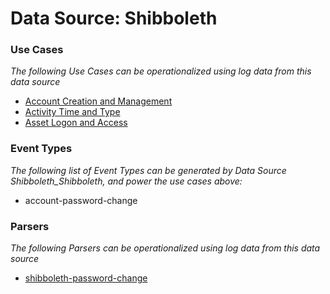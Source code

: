 Data Source: Shibboleth
=======================

### Use Cases

_The following Use Cases can be operationalized using log data from this data source_

* [Account Creation and Management](usecase_account_creation_and_management.md)
* [Activity Time  and Type](usecase_activity_time__and_type.md)
* [Asset Logon and Access](usecase_asset_logon_and_access.md)


### Event Types

_The following list of Event Types can be generated by Data Source Shibboleth_Shibboleth, and power the use cases above:_

- account-password-change


### Parsers

_The following Parsers can be operationalized using log data from this data source_

* [shibboleth-password-change](parserContent_shibboleth-password-change.md)
